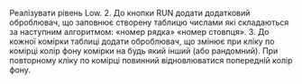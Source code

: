 Реалізувати рівень Low.
2. До кнопки RUN додати додатковий оброблювач, що заповнює
створену таблицю числами які складаються за наступним алгоритмом:
«номер рядка» «номер стовпця».
3. До кожної комірки таблиці додати оброблювач, що змінює при кліку
по комірці колір фону комірки на будь який інший (або рандомний).
При повторному кліку по комірці повинний відновлюватися
попередній колір фону.
